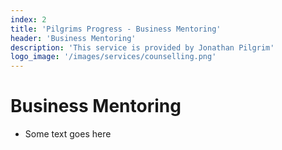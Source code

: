 ```yaml
---
index: 2
title: 'Pilgrims Progress - Business Mentoring'
header: 'Business Mentoring'
description: 'This service is provided by Jonathan Pilgrim'
logo_image: '/images/services/counselling.png'
---
```


# Business Mentoring 
- Some text goes here
